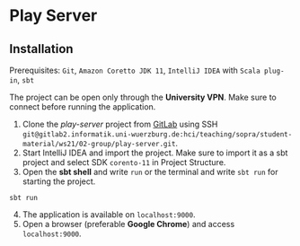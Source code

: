 # Play Server

## Installation

Prerequisites: `Git`, `Amazon Coretto JDK 11`, `IntelliJ IDEA` with `Scala plug-in`, `sbt`

The project can be open only through the **University VPN**. Make sure to connect before running the application.

1. Clone the _play-server_ project from [GitLab](https://gitlab2.informatik.uni-wuerzburg.de/hci/teaching_/sopra/student-material/ws21/02-group/play-server) using SSH `git@gitlab2.informatik.uni-wuerzburg.de:hci/teaching/sopra/student-material/ws21/02-group/play-server.git`.
2. Start IntelliJ IDEA and import the project. Make sure to import it as a sbt project and select SDK `corento-11` in Project Structure.
3. Open the **sbt shell** and write `run` or the terminal and write `sbt run` for starting the project.
```
sbt run
```
4. The application is available on `localhost:9000`.
5. Open a browser (preferable **Google Chrome**) and access `localhost:9000`.